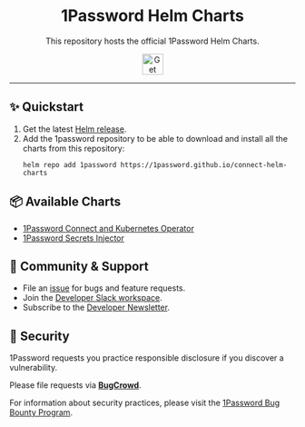 <!-- Image sourced from https://blog.1password.com/introducing-secrets-automation/ -->
<img alt="" role="img" src="https://blog.1password.com/posts/2021/secrets-automation-launch/header.svg"/>

<div align="center">
	<h1>1Password Helm Charts</h1>
	<p>This repository hosts the official 1Password Helm Charts.</p>
	<a href="/QUICKSTART.md">
		<img alt="Get started" src="https://user-images.githubusercontent.com/45081667/226940040-16d3684b-60f4-4d95-adb2-5757a8f1bc15.png" height="37"/>
	</a>
</div>

---

## ✨ Quickstart

1. Get the latest [Helm release](https://github.com/kubernetes/helm#install).
2. Add the 1password repository to be able to download and install all the charts from this repository:
   ```
   helm repo add 1password https://1password.github.io/connect-helm-charts
   ```

## 📦 Available Charts

- [1Password Connect and Kubernetes Operator](./charts/connect)
- [1Password Secrets Injector](./charts/secrets-injector)

## 💙 Community & Support

- File an [issue](https://github.com/1Password/connect-helm-charts/issues) for bugs and feature requests.
- Join the [Developer Slack workspace](https://join.slack.com/t/1password-devs/shared_invite/zt-1halo11ps-6o9pEv96xZ3LtX_VE0fJQA).
- Subscribe to the [Developer Newsletter](https://1password.com/dev-subscribe/).

## 🔐 Security

1Password requests you practice responsible disclosure if you discover a vulnerability.

Please file requests via [**BugCrowd**](https://bugcrowd.com/agilebits).

For information about security practices, please visit the [1Password Bug Bounty Program](https://bugcrowd.com/agilebits).
